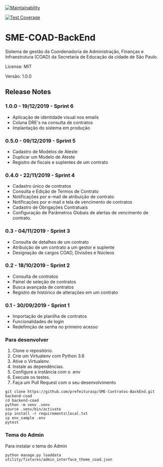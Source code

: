 [![Maintainability](https://api.codeclimate.com/v1/badges/ad33daa97c71f74ad579/maintainability)](https://codeclimate.com/github/prefeiturasp/SME-Contratos-BackEnd/maintainability)

[![Test Coverage](https://api.codeclimate.com/v1/badges/ad33daa97c71f74ad579/test_coverage)](https://codeclimate.com/github/prefeiturasp/SME-Contratos-BackEnd/test_coverage)

SME-COAD-BackEnd
========

Sistema de gestão da Coordenadoria de Administração, Finanças e Infraestrutura (COAD) da Secretaria de Educação da cidade de São Paulo.

License: MIT

Versão: 1.0.0




## Release Notes

### 1.0.0 - 19/12/2019 - Sprint 6
* Aplicação de identidade visual nos emails
* Coluna DRE's na consulta de contratos
* Implantação do sistema em produção

### 0.5.0 - 09/12/2019 - Sprint 5
* Cadastro de Modelos de Ateste
* Duplicar um Modelo de Ateste
* Registro de fiscais e suplentes de um contrato

### 0.4.0 - 22/11/2019 - Sprint 4
* Cadastro único de contratos
* Consulta e Edição de Termos de Contrato
* Notificações por e-mail de atribuição de contrato
* Notificações por e-mail e tela de vencimento de contratos
* Cadastro de Obrigações Contratuais
* Configuração de Parâmetros Globais de alertas de vencimento de contrato.
### 0.3 - 04/11/2019 - Sprint 3
* Consulta de detalhes de um contrato
* Atribuição de um contrato a um gestor e suplente
* Designação de cargos COAD, Divisões e Núcleos

### 0.2 - 18/10/2019 - Sprint 2
* Consulta de contratos
* Painel de seleção de contratos
* Busca avançada de contratos
* Registro de histórico de alterações em um contrato

### 0.1 - 30/09/2019 - Sprint 1
* Importação de planilha de contratos
* Funcionalidades de login
* Redefinição de senha no primeiro acesso


### Para desenvolver

1.  Clone o repositório.
2.  Crie um Virtualenv com Python 3.6
3.  Ative o Virtualenv.
4.  Instale as dependências.
5.  Configure a instância com o .env
6.  Execute os testes.
7.  Faça um Pull Request com o seu desenvolvimento

```console
git clone https://github.com/prefeiturasp/SME-Contratos-BackEnd.git backend-coad
cd backend-coad
python -m venv .venv
source .venv/bin/activate
pip install -r requirements\local.txt
cp env_sample .env
pytest
```

### Tema do Admin
Para instalar o tema do Admin

```console
python manage.py loaddata utility/fixtures/admin_interface_theme_coad.json
```
